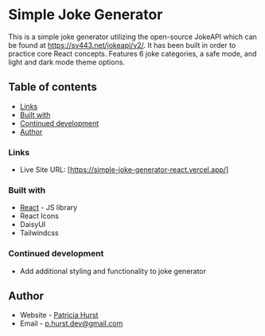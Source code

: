 # Simple Joke Generator

This is a simple joke generator utilizing the open-source JokeAPI which can be found at https://sv443.net/jokeapi/v2/. It has been built in order to practice core React concepts. Features 6 joke categories, a safe mode, and light and dark mode theme options.

## Table of contents

- [Links](#links)
- [Built with](#built-with)
- [Continued development](#continued-development)
- [Author](#author)

### Links

- Live Site URL: [https://simple-joke-generator-react.vercel.app/]

### Built with

- [React](https://reactjs.org/) - JS library
- React Icons
- DaisyUI
- Tailwindcss

### Continued development

- Add additional styling and functionality to joke generator

## Author

- Website - [Patricia Hurst](https://github.com/patricia-hurst)
- Email - p.hurst.dev@gmail.com
